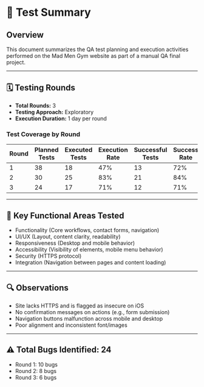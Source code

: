 # 🧾 Test Summary

## Overview
This document summarizes the QA test planning and execution activities performed on the Mad Men Gym website as part of a manual QA final project.

---

## 🗓️ Testing Rounds
- **Total Rounds:** 3
- **Testing Approach:** Exploratory
- **Execution Duration:** 1 day per round

### Test Coverage by Round
| Round | Planned Tests | Executed Tests | Execution Rate | Successful Tests | Success Rate |
|-------|----------------|----------------|----------------|------------------|---------------|
| 1     | 38             | 18             | 47%            | 13               | 72%           |
| 2     | 30             | 25             | 83%            | 21               | 84%           |
| 3     | 24             | 17             | 71%            | 12               | 71%           |

---

## 📌 Key Functional Areas Tested
- Functionality (Core workflows, contact forms, navigation)
- UI/UX (Layout, content clarity, readability)
- Responsiveness (Desktop and mobile behavior)
- Accessibility (Visibility of elements, mobile menu behavior)
- Security (HTTPS protocol)
- Integration (Navigation between pages and content loading)

---

## 🔍 Observations
- Site lacks HTTPS and is flagged as insecure on iOS
- No confirmation messages on actions (e.g., form submission)
- Navigation buttons malfunction across mobile and desktop
- Poor alignment and inconsistent font/images

---

## ⚠️ Total Bugs Identified: 24
- Round 1: 10 bugs
- Round 2: 8 bugs
- Round 3: 6 bugs
